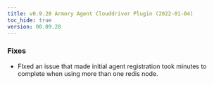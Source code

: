 ```yaml
---
title: v0.9.28 Armory Agent Clouddriver Plugin (2022-01-04)
toc_hide: true
version: 00.09.28
---
```


### Fixes

* FIxed an issue that made initial agent registration took minutes to complete when using more than one redis node.

